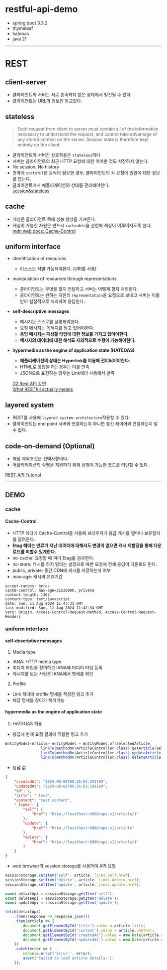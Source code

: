 # restful-api-demo    
* spring boot 3.3.2
* thymeleaf
* hateoas
* java 21
---
# REST
## client-server
* 클라이언트와 서버는 서로 종속되지 않은 상태에서 발전될 수 있다.
* 클라이언트는 URL의 정보만 알고있다.
## stateless
> Each request from client to server must contain all of the information necessary to understand the request, and cannot take advantage of any stored context on the server. Session state is therefore kept entirely on the client.
* 클라이언트와 서버간 상호작용은 `stateless`하다
* 서버는 클라이언트의 최근 HTTP 요청에 대한 어떠한 것도 저장하지 않는다.
* No session, No history
* 만약에 `stateful`한 동작이 필요한 경우, 클라이언트의 각 요청에 권한에 대한 정보를 담는다.
* 클라이언트에서 애플리케이션의 상태를 관리해야한다.   
[session&stateless](https://www.baeldung.com/cs/rest-sessions)
## cache
* 캐싱은 클라이언트 쪽에 성능 향상을 가져온다.
* 캐싱이 가능한 자원은 반드시 `cacheable`을 선언해 캐싱이 이루어지도록 한다.   
[mdn web docs: Cache-Control](https://developer.mozilla.org/en-US/docs/Web/HTTP/Headers/Cache-Control)
## uniform interface
* identification of resources 
	* 리소스는 식별 가능해야한다. (URI를 사용)
* manipulation of resources through representations 
	* 클라이언트는 무엇을 할지 전달하고 서버는 어떻게 할지 처리한다.
	* 클라이언트는 원하는 자원의 `representation`을 요청으로 보내고 서버는 이를 받아 실질적으로 처리하여 응답한다.
* **self-descriptive messages**
	- 메시지는 스스로를 설명해야한다.
	* 요청 메시지는 목적지를 담고 있어야한다.
	* **응답 메시지는 파싱할 타입에 대한 정보를 가지고 있어야한다.**
	* **메시지의 데이터에 대한 해석도 자의적으로 수행이 가능해야한다.**
* **hypermedia as the engine of application state (HATEOAS)**
	* **애플리케이션의 상태는 Hyperlink를 이용해 전이되어야한다.**
	* HTML로 응답을 하는경우는 이를 만족
	* JSON으로 표현하는 경우는 Link헤더 사용해서 만족
   
	[D2 Rest API 강연](https://www.youtube.com/watch?v=RP_f5dMoHFc&t=664s)   
[What RESTful actually means](https://codewords.recurse.com/issues/five/what-restful-actually-means)
## layered system
* REST를 사용해 `layered system architecture`적용할 수 있다.
* 클라이언트는 end point 서버와 연결하는지 아니면 중간 레이어와 연결하는지 알 수 없다.
## code-on-demand (Optional)   
* 해당 제약조건은 선택사항이다.
* 어플리케이션의 실행을 지원하기 위해 실행이 가능한 코드를 리턴할 수 있다.
   
[REST API Tutorial](https://restfulapi.net/rest-architectural-constraints/)

---
## DEMO 
### cache
#### Cache-Control
* HTTP 헤더에 Cache-Control을 사용해 브라우저가 응답 캐시를 얼마나 보유할지를 알려준다.
* **Etag 헤더는 만료가 지난 데이터에 대해서도 변경이 없으면 캐시 재할당을 통해 다운로드를 피할수 있게한다.**
* no-cache: 요청할 때 마다 Etag를 검사한다.
* no-store: 캐시를 하지 말라는 설정으로 매번 요청에 전체 응답이 다운로드 된다.
* public, private: 중간 CDN에 캐시를 저장하는지 여부
* max-age: 캐시의 유효기간
``` http response
accept-ranges: bytes
cache-control: max-age=31536000, private
content-length: 1362
content-type: text/javascript
date: Sun, 11 Aug 2024 11:43:31 GMT
last-modified: Sun, 11 Aug 2024 11:42:34 GMT
vary: Origin, Access-Control-Request-Method, Access-Control-Request-Headers
```
### uniform interface
#### self-descriptive messages
1. Media type
* IANA: HTTP media type
* 미디어 타입을 정의하고 IANA에 미디어 타입 등록
* 메시지를 보는 사람은 IANA에서 명세를 확인
2. Profile
* Link 헤더에 profile 명세를 작성한 링크 추가
* 해당 명세를 찾아가 해석가능

#### hypermedia as the engine of application state
1. HATEOAS 적용
* 응답에 현재 요청 결과에 적합한 링크 추가
``` java
EntityModel<Article> entityModel = EntityModel.of(selectedArticle,
                linkTo(methodOn(ArticleController.class).getArticle(selectedArticle.getId())).withSelfRel(),
                linkTo(methodOn(ArticleController.class).updateArticle(null)).withRel("update"),
                linkTo(methodOn(ArticleController.class).deleteArticle(selectedArticle.getId())).withRel("delete"));
```
* 응답 값
``` json
{
    "createdAt": "2024-08-08T00:26:01.591189",
    "updatedAt": "2024-08-08T00:26:01.591189",
    "id": 1,
    "title": " test",
    "content": "test content",
    "_links": {
        "self": {
            "href": "http://localhost:8080/api-v1/article/1"
        },
        "update": {
            "href": "http://localhost:8080/api-v1/article"
        },
        "delete": {
            "href": "http://localhost:8080/api-v1/article/1"
        }
    }
}
```
* web browser의 session storage를 사용하여 API 요청
``` js
sessionStorage.setItem('self', article._links.self.href);
sessionStorage.setItem('delete', article._links.delete.href);
sessionStorage.setItem('update', article._links.update.href);
```
``` js
const detailApi = sessionStorage.getItem('self');
const deleteApi = sessionStorage.getItem('delete');
const updateApi = sessionStorage.getItem('update');

fetch(detailApi)
	.then(response => response.json())
	.then(article => {
	    document.getElementById('title').value = article.title;
	    document.getElementById('content').value = article.content;
	    document.getElementById('createdAt').value = new Date(article.createdAt).toLocaleString();
	    document.getElementById('updatedAt').value = new Date(article.updatedAt).toLocaleString();
	})
	.catch(error => {
	    console.error('Error:', error);
	    alert('Failed to load article details.');
	});
```


    


